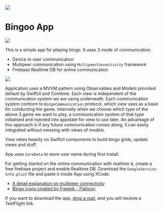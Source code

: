 ![](https://i.imgur.com/tnTnZS9.png)
#  Bingoo App

![](https://i.imgur.com/H4SiUFP.png)

This is a simple app for playing bingo. It uses 3 mode of communication. 
- Device to user communication
- Multipeer communication using `MultipeerConnectivity` framework 
- Firebase Realtime DB for online communication

![](https://i.imgur.com/owH8G5A.jpeg)

Application uses a MVVM pattern using Observables and Models provided default by SwiftUI and Combine. Each view is independent of the communication system we are using underneath. Each communication system conform to `BingoCommunication` protocol, which view uses as a base for conducting the game. Internally when we choose which type of the above 3 game we want to play, a communication system of that type initialised and injected into appstate for view to use later. An advantage of this approach is if any future communication comes along, it can easily integrated without messing with views of models.

View relies heavily on SwiftUI components to build bingo grids, update views and stuff. 

App uses `CoreData` to store user name during first install.

For getting started on the online communication with realtime d, create a free firebase project and enable Realtime DB. Download the `GoogleService-Info.plist` file and paste it inside App using XCode.

- <a href ="https://medium.com/@input.split/step-by-step-guide-to-multipeer-connectivity-c66f6a688cd6"> A detail explanation on multipeer connectivity </a> 
- <a href="https://www.flaticon.com/free-icons/bingo" title="bingo icons">Bingo icons created by Freepik - Flaticon</a>

If you want to download the app, [drop a mail](mailto://sumit.pradhan65@gmail.com), and you will receive a TestFlight link.
